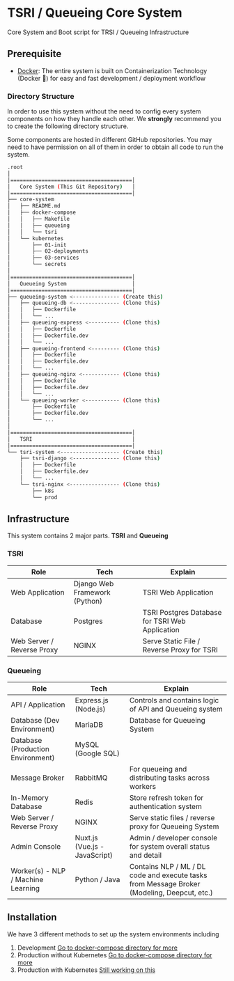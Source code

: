 # TSRI / Queueing Core System
Core System and Boot script for TRSI / Queueing Infrastructure
## Prerequisite
- [Docker](https://www.docker.com): 
The entire system is built on Containerization Technology (Docker 🐳) 
for easy and fast development / deployment workflow
### Directory Structure
In order to use this system without the need to config every system components on how they 
handle each other. We **strongly** recommend you to create the following directory structure.

Some components are hosted in different GitHub repositories. 
You may need to have permission on all of them in order to obtain all code to run the system.
```bash
.root
│
│=======================================│  
│   Core System (This Git Repository)   │
│=======================================│
├── core-system
│   ├── README.md
│   ├── docker-compose
│   │   ├── Makefile
│   │   ├── queueing
│   │   └── tsri
│   └── kubernetes
│       ├── 01-init
│       ├── 02-deployments
│       ├── 03-services
│       └── secrets
│
│=======================================│  
│   Queueing System                     │
│=======================================│
├── queueing-system <--------------- (Create this)
│   ├── queueing-db <--------------- (Clone this)
│   │   ├── Dockerfile
│   │   └── ...
│   ├── queueing-express <---------- (Clone this)
│   │   ├── Dockerfile
│   │   ├── Dockerfile.dev
│   │   └── ...
│   ├── queueing-frontend <--------- (Clone this)
│   │   ├── Dockerfile
│   │   ├── Dockerfile.dev
│   │   └── ...
│   ├── queueing-nginx <------------ (Clone this)
│   │   ├── Dockerfile
│   │   ├── Dockerfile.dev
│   │   └── ...
│   └── queueing-worker <----------- (Clone this)
│       ├── Dockerfile
│       ├── Dockerfile.dev
│       └── ...
│
│=======================================│  
│   TSRI                                │
│=======================================│
└── tsri-system <------------------- (Create this)
    ├── tsri-django <--------------- (Clone this)
    │   ├── Dockerfile
    │   ├── Dockerfile.dev
    │   └── ...
    └── tsri-nginx <---------------- (Clone this)
        ├── k8s
        └── prod
```
## Infrastructure
This system contains 2 major parts. **TSRI** and **Queueing**
### TSRI
| Role                       | Tech                          | Explain                                        |
|----------------------------|-------------------------------|------------------------------------------------|
| Web Application            | Django Web Framework (Python) | TSRI Web Application                           |
| Database                   | Postgres                      | TSRI Postgres Database for TSRI Web Application|
| Web Server / Reverse Proxy | NGINX                         | Serve Static File / Reverse Proxy for TSRI     |
### Queueing
| Role                               | Tech                          | Explain                                                                                     |
|------------------------------------|-------------------------------|---------------------------------------------------------------------------------------------|
| API / Application                  | Express.js (Node.js)          | Controls and contains logic of API and Queueing system                                      |
| Database (Dev Environment)         | MariaDB                       | Database for Queueing System                                                                |
| Database (Production Environment)  | MySQL (Google SQL)            |                                                                                             |
| Message Broker                     | RabbitMQ                      | For queueing and distributing tasks across workers                                          |
| In-Memory Database                 | Redis                         | Store refresh token for authentication system                                               |
| Web Server / Reverse Proxy         | NGINX                         | Serve static files / reverse proxy for Queueing System                                       |
| Admin Console                      | Nuxt.js (Vue.js - JavaScript) | Admin / developer console for system overall status and detail                              |
| Worker(s) - NLP / Machine Learning | Python / Java                 | Contains NLP / ML / DL code and execute tasks from Message Broker (Modeling, Deepcut, etc.) |
## Installation
We have 3 different methods to set up the system environments including
1. Development [Go to docker-compose directory for more](docker-compose)
2. Production without Kubernetes [Go to docker-compose directory for more](docker-compose)
3. Production with Kubernetes [Still working on this](kubernetes)